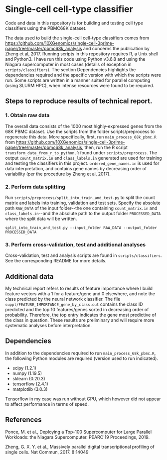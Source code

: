 # Single-cell cell-type classifier

Code and data in this repository is for building and testing cell type classifiers using the PBMC68K dataset.  

The data used to build the single-cell cell-type classifiers comes from https://github.com/10XGenomics/single-cell-3prime-paper/tree/master/pbmc68k_analysis and concerns the publication by Zheng et al, 2017.  Running scripts in this repository requires R, a Unix shell and Python3.  I have run this code using Python v3.6.8 and using the Niagara supercomputer in most cases (details of exception in ``scripts/classifiers``).  The section Dependencies highlights the dependencies required and the specific version with which the scripts were run.  Some scripts are written in a manner suited for parallel computing (using SLURM HPC), when intense resources were found to be required.

## Steps to reproduce results of technical report.
### 1. Obtain raw data

The overall data consists of the 1000 most highly-expressed genes from the 68K PBMC dataset.  Use the scripts from the folder scripts/preprocess to regenerate this data.  More specifically, first, run ``main_process_68k_pbmc.R`` from https://github.com/10XGenomics/single-cell-3prime-paper/tree/master/pbmc68k_analysis, then, run the R script ``transform_data_from_r_to_python.R`` found under ``scripts/preprocess``.  The output ``count_matrix.in`` and ``class_labels.in`` generated are used for training and testing the classifiers in this project.  ``ordered_gene_names.in`` is used for data interpretation, and contains gene names by decreasing order of variability (per the procedure by Zheng et al, 2017).

### 2. Perform data splitting

Run ``scripts/preprocess/split_into_train_and_test.py`` to split the count matrix and labels into training, validation and test sets.  Specify the absolute path ``RAW_DATA`` of the input folder--the one containing ``count_matrix.in`` and ``class_labels.in``--and the absolute path to the output folder ``PROCESSED_DATA`` where the split data will be written.

```
split_into_train_and_test.py --input_folder RAW_DATA --output_folder PROCESSED_DATA  
````

### 3. Perform cross-validation, test and additional analyses

Cross-validation, test and analysis scripts are found in ``scripts/classifiers``.  See the corresponding README for more details.

## Additional data

My technical report refers to results of feature importance where I build feature vectors with a 1 for a feature/gene and 0 elsewhere, and note the class predicted by the neural network classifier.  The file ``suppl/FEATURE_IMPORTANCE_gene_by_class.out`` contains the class ID predicted and the top 10 features/genes sorted in decreasing order of probability.  Therefore, the top entry indicates the gene most predictive of the class in question.  These results are preliminary and will require more systematic analyses before interpretation. 

## Dependencies

In addition to the dependencies required to run ``main_process_68k_pbmc.R``, the following Python modules are required (version used to run indicated).

- scipy (1.2.1)
- numpy (1.19.5)
- sklearn (0.20.3)
- tensorflow (2.4.1)
- matplotlib (3.0.3)

Tensorflow in my case was run without GPU, which however did not appear to affect performance in terms of speed.

## References

Ponce, M. et al., Deploying a Top-100 Supercomputer for Large Parallel Workloads: the Niagara Supercomputer. PEARC'19 Proceedings, 2019.

Zheng, G. X. Y. et al., Massively parallel digital transcriptional profiling of single cells. Nat Commun, 2017. 8:14049